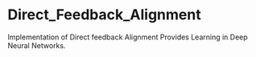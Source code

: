 # Direct_Feedback_Alignment
Implementation of Direct feedback Alignment Provides Learning in Deep Neural Networks.
